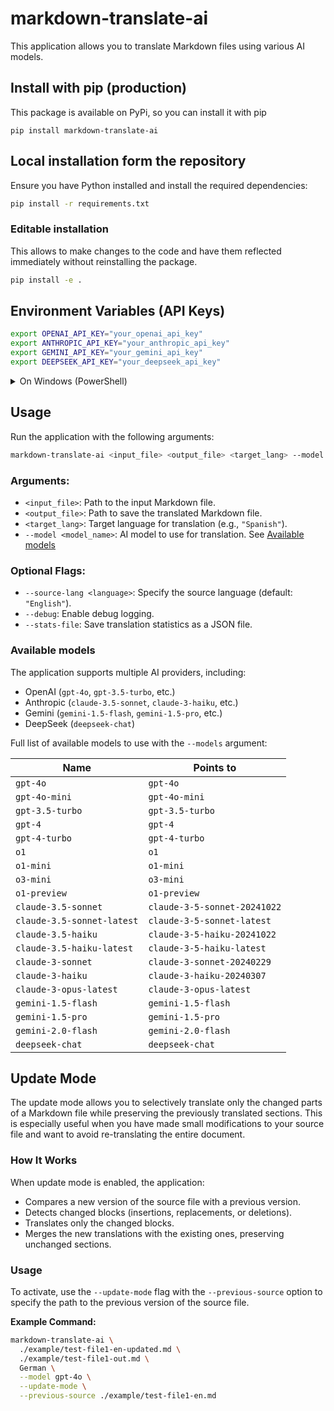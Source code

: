 # markdown-translate-ai

This application allows you to translate Markdown files using various AI models.

## Install with pip (production)

This package is available on PyPi, so you can install it with pip

`pip install markdown-translate-ai`

## Local installation form the repository

Ensure you have Python installed and install the required dependencies:

```bash
pip install -r requirements.txt
```

### Editable installation

This allows to make changes to the code and have them reflected immediately without reinstalling the package.

```bash
pip install -e .
```


## Environment Variables (API Keys)

```bash
export OPENAI_API_KEY="your_openai_api_key"
export ANTHROPIC_API_KEY="your_anthropic_api_key"
export GEMINI_API_KEY="your_gemini_api_key"
export DEEPSEEK_API_KEY="your_deepseek_api_key"
```

<details><summary>On Windows (PowerShell)</summary>

```powershell
$env:OPENAI_API_KEY="your_openai_api_key"
$env:ANTHROPIC_API_KEY="your_anthropic_api_key"
$env:GEMINI_API_KEY="your_gemini_api_key"
$env:DEEPSEEK_API_KEY="your_deepseek_api_key"
```
</details>

## Usage

Run the application with the following arguments:

```bash
markdown-translate-ai <input_file> <output_file> <target_lang> --model <model_name> [options]
```

### Arguments:
- `<input_file>`: Path to the input Markdown file.
- `<output_file>`: Path to save the translated Markdown file.
- `<target_lang>`: Target language for translation (e.g., `"Spanish"`).
- `--model <model_name>`: AI model to use for translation. See [Available models](#Available-models)

### Optional Flags:
- `--source-lang <language>`: Specify the source language (default: `"English"`).
- `--debug`: Enable debug logging.
- `--stats-file`: Save translation statistics as a JSON file.

### Available models

The application supports multiple AI providers, including:

- OpenAI (`gpt-4o`, `gpt-3.5-turbo`, etc.)
- Anthropic (`claude-3.5-sonnet`, `claude-3-haiku`, etc.)
- Gemini (`gemini-1.5-flash`, `gemini-1.5-pro`, etc.)
- DeepSeek (`deepseek-chat`)

Full list of available models to use with the `--models` argument:

| Name                       | Points to                    |
| -------------------------- | ---------------------------- |
| `gpt-4o`                   | `gpt-4o`                     |
| `gpt-4o-mini`              | `gpt-4o-mini`                |
| `gpt-3.5-turbo`            | `gpt-3.5-turbo`              |
| `gpt-4`                    | `gpt-4`                      |
| `gpt-4-turbo`              | `gpt-4-turbo`                |
| `o1`                       | `o1`                         |
| `o1-mini`                  | `o1-mini`                    |
| `o3-mini`                  | `o3-mini`                    |
| `o1-preview`               | `o1-preview`                 |
| `claude-3.5-sonnet`        | `claude-3-5-sonnet-20241022` |
| `claude-3.5-sonnet-latest` | `claude-3-5-sonnet-latest`   |
| `claude-3.5-haiku`         | `claude-3-5-haiku-20241022`  |
| `claude-3.5-haiku-latest`  | `claude-3-5-haiku-latest`    |
| `claude-3-sonnet`          | `claude-3-sonnet-20240229`   |
| `claude-3-haiku`           | `claude-3-haiku-20240307`    |
| `claude-3-opus-latest`     | `claude-3-opus-latest`       |
| `gemini-1.5-flash`         | `gemini-1.5-flash`           |
| `gemini-1.5-pro`           | `gemini-1.5-pro`             |
| `gemini-2.0-flash`         | `gemini-2.0-flash`           |
| `deepseek-chat`            | `deepseek-chat`              |

## Update Mode

The update mode allows you to selectively translate only the changed parts of a Markdown file while preserving the previously translated sections. This is especially useful when you have made small modifications to your source file and want to avoid re-translating the entire document.

### How It Works

When update mode is enabled, the application:
- Compares a new version of the source file with a previous version.
- Detects changed blocks (insertions, replacements, or deletions).
- Translates only the changed blocks.
- Merges the new translations with the existing ones, preserving unchanged sections.

### Usage

To activate, use the `--update-mode` flag with the `--previous-source` option to specify the path to the previous version of the source file.

**Example Command:**

```bash
markdown-translate-ai \
  ./example/test-file1-en-updated.md \
  ./example/test-file1-out.md \
  German \
  --model gpt-4o \
  --update-mode \
  --previous-source ./example/test-file1-en.md
```